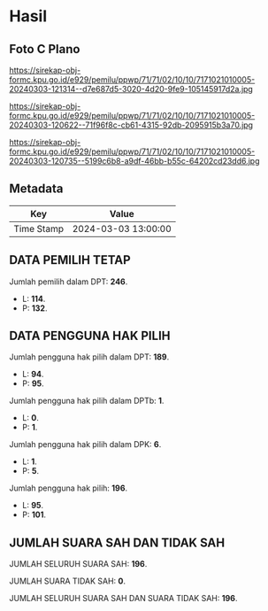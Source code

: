 # Hasil

## Foto C Plano

https://sirekap-obj-formc.kpu.go.id/e929/pemilu/ppwp/71/71/02/10/10/7171021010005-20240303-121314--d7e687d5-3020-4d20-9fe9-105145917d2a.jpg

https://sirekap-obj-formc.kpu.go.id/e929/pemilu/ppwp/71/71/02/10/10/7171021010005-20240303-120622--71f96f8c-cb61-4315-92db-2095915b3a70.jpg

https://sirekap-obj-formc.kpu.go.id/e929/pemilu/ppwp/71/71/02/10/10/7171021010005-20240303-120735--5199c6b8-a9df-46bb-b55c-64202cd23dd6.jpg


## Metadata

| Key        | Value               |
| ---------- | ------------------- |
| Time Stamp | 2024-03-03 13:00:00 |


## DATA PEMILIH TETAP

Jumlah pemilih dalam DPT: **246**.
 * L: **114**.
 * P: **132**.

## DATA PENGGUNA HAK PILIH

Jumlah pengguna hak pilih dalam DPT: **189**.
 * L: **94**.
 * P: **95**.

Jumlah pengguna hak pilih dalam DPTb: **1**.
 * L: **0**.
 * P: **1**.

Jumlah pengguna hak pilih dalam DPK: **6**.
 * L: **1**.
 * P: **5**.

Jumlah pengguna hak pilih: **196**.
 * L: **95**.
 * P: **101**.

## JUMLAH SUARA SAH DAN TIDAK SAH

JUMLAH SELURUH SUARA SAH: **196**.

JUMLAH SUARA TIDAK SAH: **0**.

JUMLAH SELURUH SUARA SAH DAN SUARA TIDAK SAH: **196**.



